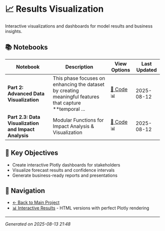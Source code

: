 # 📈 Results Visualization

Interactive visualizations and dashboards for model results and business insights.

## 📚 Notebooks

| Notebook | Description | View Options | Last Updated |
|----------|-------------|--------------|--------------|
| **Part 2: Advanced Data Visualization** | This phase focuses on enhancing the dataset by creating meaningful features that capture **temporal ... | [📓 Code](notebooks/results_visualization/viz_advanced_plotly.ipynb) 📊 | 2025-08-12 |
| **Part 2.3: Data Visualization and Impact Analysis** | Modular Functions for Impact Analysis & Visualization | [📓 Code](notebooks/results_visualization/viz_impact_analysis.ipynb) 📊 | 2025-08-12 |

## 🎯 Key Objectives

- Create interactive Plotly dashboards for stakeholders
- Visualize forecast results and confidence intervals
- Generate business-ready reports and presentations

## 🔗 Navigation

- [← Back to Main Project](../README.md)
- [📊 Interactive Results](../docs/) - HTML versions with perfect Plotly rendering

---
*Generated on 2025-08-13 21:48*